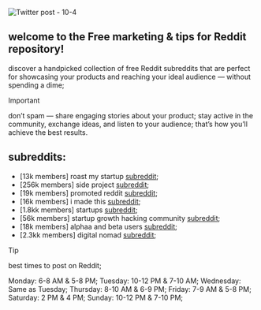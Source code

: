 ![Twitter post - 10-4](https://github.com/user-attachments/assets/d1249c2f-d6ef-4c88-8750-8015529b57e2)
## welcome to the **Free marketing & tips for Reddit** repository!  

discover a handpicked collection of free Reddit subreddits that are perfect for showcasing your products and reaching your ideal audience — without spending a dime;
 
> [!IMPORTANT]
> don’t spam — share engaging stories about your product; stay active in the community, exchange ideas, and listen to your audience; that’s how you’ll achieve the best results.
> 
## subreddits: 

+ [13k members] roast my startup [subreddit](https://www.reddit.com/r/roastmystartup/);
+ [256k members] side project [subreddit](https://www.reddit.com/r/SideProject/);
+ [19k members] promoted reddit [subreddit](https://www.reddit.com/r/Promotereddit);
+ [16k members] i made this [subreddit](https://www.reddit.com/r/IMadeThis/);
+ [1.8kk members] startups [subreddit](https://www.reddit.com/r/startups/);
+ [56k members] startup growth hacking community [subreddit](https://www.reddit.com/r/GrowthHacking/);
+ [18k members] alphaa and beta users [subreddit](https://www.reddit.com/r/AlphaandBetausers);
+ [2.3kk members] digital nomad [subreddit](https://www.reddit.com/r/Digitalnomad/);

> [!TIP]
> best times to post on Reddit;

Monday: 6-8 AM & 5-8 PM;
Tuesday: 10-12 PM & 7-10 AM;
Wednesday: Same as Tuesday;
Thursday: 8-10 AM & 6-9 PM;
Friday: 7-9 AM & 5-8 PM;
Saturday: 2 PM & 4 PM;
Sunday: 10-12 PM & 7-10 PM;
